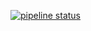 
[![pipeline status](https://gitlab.com/RobBikmansurov/bp1step.jekyll/badges/master/pipeline.svg)](https://gitlab.com/RobBikmansurov/bp1step.jekyll/commits/master)

